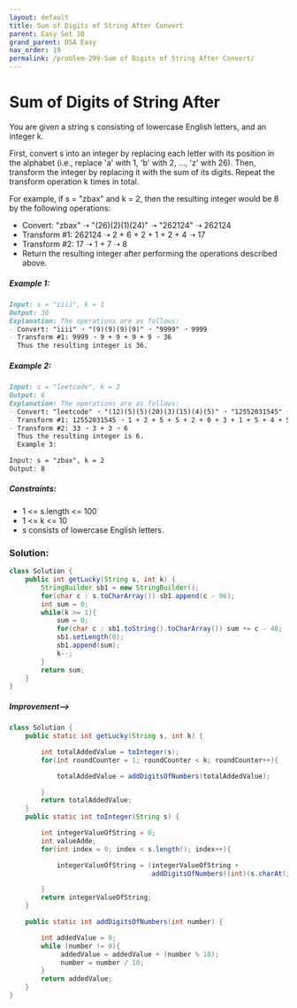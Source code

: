 ```yaml
---
layout: default
title: Sum of Digits of String After Convert
parent: Easy Set 10
grand_parent: DSA Easy
nav_order: 19
permalink: /problem-299-Sum of Digits of String After Convert/
---
```

# Sum of Digits of String After 
You are given a string s consisting of lowercase English letters, and an integer k.

First, convert s into an integer by replacing each letter with its position in the alphabet (i.e., replace 'a' with 1, 'b' with 2, ..., 'z' with 26). Then, transform the integer by replacing it with the sum of its digits. Repeat the transform operation k times in total.

For example, if s = "zbax" and k = 2, then the resulting integer would be 8 by the following operations:

* Convert: "zbax" ➝ "(26)(2)(1)(24)" ➝ "262124" ➝ 262124
* Transform #1: 262124 ➝ 2 + 6 + 2 + 1 + 2 + 4 ➝ 17
* Transform #2: 17 ➝ 1 + 7 ➝ 8
* Return the resulting integer after performing the operations described above.

##### Example 1:
```markdown
Input: s = "iiii", k = 1
Output: 36
Explanation: The operations are as follows:
- Convert: "iiii" ➝ "(9)(9)(9)(9)" ➝ "9999" ➝ 9999
- Transform #1: 9999 ➝ 9 + 9 + 9 + 9 ➝ 36
  Thus the resulting integer is 36.
```
##### Example 2:
```markdown
Input: s = "leetcode", k = 2
Output: 6
Explanation: The operations are as follows:
- Convert: "leetcode" ➝ "(12)(5)(5)(20)(3)(15)(4)(5)" ➝ "12552031545" ➝ 12552031545
- Transform #1: 12552031545 ➝ 1 + 2 + 5 + 5 + 2 + 0 + 3 + 1 + 5 + 4 + 5 ➝ 33
- Transform #2: 33 ➝ 3 + 3 ➝ 6
  Thus the resulting integer is 6.
  Example 3:

Input: s = "zbax", k = 2
Output: 8
```
##### Constraints:
* 1 <= s.length <= 100
* 1 <= k <= 10
* s consists of lowercase English letters.

### Solution:
```java
class Solution {
    public int getLucky(String s, int k) {
        StringBuilder sb1 = new StringBuilder();
        for(char c : s.toCharArray()) sb1.append(c - 96);
        int sum = 0;
        while(k >= 1){
            sum = 0;
            for(char c : sb1.toString().toCharArray()) sum += c - 48;
            sb1.setLength(0);
            sb1.append(sum);
            k--;
        }
        return sum;
    }
}
```

##### Improvement-->
```java
class Solution {
    public static int getLucky(String s, int k) {

        int totalAddedValue = toInteger(s);
        for(int roundCounter = 1; roundCounter < k; roundCounter++){

            totalAddedValue = addDigitsOfNumbers(totalAddedValue);

        }
        return totalAddedValue;
    }
    public static int toInteger(String s) {

        int integerValueOfString = 0;
        int valueAdde;
        for(int index = 0; index < s.length(); index++){

            integerValueOfString = (integerValueOfString + 
                                    addDigitsOfNumbers((int)(s.charAt(index) - 96)));

        }
        return integerValueOfString;
    }

    public static int addDigitsOfNumbers(int number) {

        int addedValue = 0;
        while (number != 0){
             addedValue = addedValue + (number % 10);
             number = number / 10;
        }
        return addedValue;
    }
}
```
